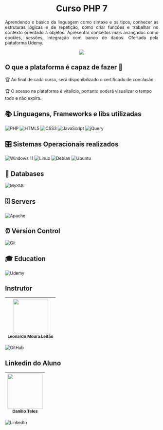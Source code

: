 <h1 align="center"> Curso PHP 7 </h1>
<p align="justify"> Aprendendo o básico da linguagem como sintaxe e os tipos, conhecer as estruturas lógicas e de repetição, como criar funções e trabalhar no contexto orientado à objetos. Apresentar conceitos mais avançados como cookies, sessões, integração com banco de dados. Ofertada pela plataforma Udemy. </p>

<p align="center"><img src="http://img.shields.io/static/v1?label=STATUS&message=EM%20DESENVOLVIMENTO&color=GREEN&style=for-the-badge"/></p>

## O que a plataforma é capaz de fazer :checkered_flag:
:trophy: Ao final de cada curso, será disponibilizado o certificado de conclusão

:trophy: O acesso na plataforma é vitalício, portanto poderá visualizar o tempo todo e não expira. 

## :books: Linguagens, Frameworks e libs utilizadas 
![PHP](https://img.shields.io/badge/php-%23777BB4.svg?style=for-the-badge&logo=php&logoColor=white)
![HTML5](https://img.shields.io/badge/html5-%23E34F26.svg?style=for-the-badge&logo=html5&logoColor=white)
![CSS3](https://img.shields.io/badge/css3-%231572B6.svg?style=for-the-badge&logo=css3&logoColor=white)
![JavaScript](https://img.shields.io/badge/javascript-%23323330.svg?style=for-the-badge&logo=javascript&logoColor=%23F7DF1E)
![jQuery](https://img.shields.io/badge/jquery-%230769AD.svg?style=for-the-badge&logo=jquery&logoColor=white)
## :control_knobs: Sistemas Operacionais realizados
![Windows 11](https://img.shields.io/badge/Windows%2011-%230079d5.svg?style=for-the-badge&logo=Windows%2011&logoColor=white)
![Linux](https://img.shields.io/badge/Linux-FCC624?style=for-the-badge&logo=linux&logoColor=black)
![Debian](https://img.shields.io/badge/Debian-D70A53?style=for-the-badge&logo=debian&logoColor=white)
![Ubuntu](https://img.shields.io/badge/Ubuntu-E95420?style=for-the-badge&logo=ubuntu&logoColor=white)
## :floppy_disk: Databases
![MySQL](https://img.shields.io/badge/mysql-4479A1.svg?style=for-the-badge&logo=mysql&logoColor=white)
## :file_cabinet: Servers
![Apache](https://img.shields.io/badge/apache-%23D42029.svg?style=for-the-badge&logo=apache&logoColor=white)
## :alarm_clock: Version Control
![Git](https://img.shields.io/badge/git-%23F05033.svg?style=for-the-badge&logo=git&logoColor=white)
## :mortar_board: Education 
![Udemy](https://img.shields.io/badge/Udemy-A435F0?style=for-the-badge&logo=Udemy&logoColor=white)
## Instrutor
[<img src="https://avatars.githubusercontent.com/u/1732820?v=4" width=115 > <br> <sub> Leonardo Moura Leitão </sub>](https://github.com/leonardomleitao) |
| :---: |
![GitHub](https://img.shields.io/badge/github-%23121011.svg?style=for-the-badge&logo=github&logoColor=white)

## Linkedin do Aluno
[<img src="https://media.licdn.com/dms/image/v2/D4D03AQHI20SknUFvqA/profile-displayphoto-shrink_200_200/profile-displayphoto-shrink_200_200/0/1692528467769?e=1733356800&v=beta&t=XCZg2kxefPwBvIORGgMg8U-YYN8H3gtbzJhY9iDYKcg" width=115 > <br> <sub> Danillo Teles </sub>](https://www.linkedin.com/in/danilloteles/) |
| :---: |
![LinkedIn](https://img.shields.io/badge/linkedin-%230077B5.svg?style=for-the-badge&logo=linkedin&logoColor=white)

